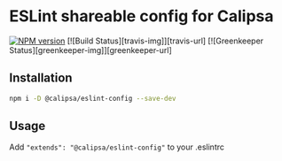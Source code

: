 # ESLint shareable config for Calipsa

[![NPM version][npm-img]][npm-url]
[![Build Status][travis-img]][travis-url]
[![Greenkeeper Status][greenkeeper-img]][greenkeeper-url]

## Installation

```sh
npm i -D @calipsa/eslint-config --save-dev
```

## Usage

Add `"extends": "@calipsa/eslint-config"` to your .eslintrc

[npm-img]: https://badge.fury.io/js/@calipsa/eslint-config.svg
[npm-url]: https://www.npmjs.com/package/@calipsa/eslint-config
